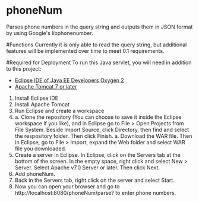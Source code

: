 # phoneNum
Parses phone numbers in the query string and outputs them in JSON format by using Google's libphonenumber.

#Functions
Currently it is only able to read the query string, but additional features will be implemented over time to meet 0.1 requirements.

#Required for Deployment
To run this Java servlet, you will need in addition to this project:
* [Eclipse IDE of Java EE Developers Oxygen 2](http://www.eclipse.org/downloads/download.php?file=/technology/epp/downloads/release/oxygen/2/eclipse-jee-oxygen-2-win32-x86_64.zip)
* [Apache Tomcat 7 or later](https://tomcat.apache.org/whichversion.html)

1. Install Eclipse IDE
1. Install Apache Tomcat
1. Run Eclipse and create a workspace
1. a. Clone the repository (You can choose to save it inside the Eclipse workspace if you like), and in Eclipse go to File > Open Projects from File System. Beside Import Source, click Directory, then find and select the respository folder. Then click Finish.
	a. Download the WAR file. Then in Eclipse, go to File > Import, expand the Web folder and select WAR file you downloaded.
1. Create a server in Eclipse. In Eclipse, click on the Servers tab at the bottom of the screen. In the empty space, right click and select New > Server. Select Apache v7.0 Server or later. Then click Next.
1. Add phoneNum. 
1. Back in the Servers tab, right click on the server and select Start.
1. Now you can open your browser and go to http://localhost:8080/phoneNum/parse? to enter phone numbers.